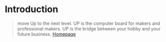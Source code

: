 # Introduction

> move Up to the next level. UP is the computer board for makers and professional makers. UP is the bridge between your hobby and your future business. [Homepage](http://www.up-board.org/)

